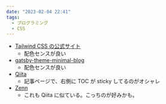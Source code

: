 ```yaml
---
date: "2023-02-04 22:41"
tags:
  - プログラミング
  - CSS
---
```


- [Tailwind CSS の公式サイト](https://tailwindcss.com/)
  - 配色センスが良い
- [gatsby-theme-minimal-blog](https://minimal-blog.lekoarts.de/)
  - 配色センスが良い
- [Qiita](https://qiita.com/)
  - 記事ページで、右側に TOC が sticky してるのがオシャレ
- [Zenn](https://zenn.dev/)
  - これも Qiita に似ている。こっちのが好みかも。
